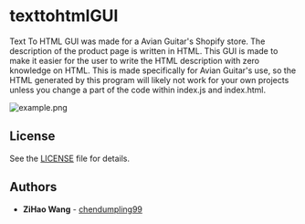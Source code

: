 # texttohtmlGUI
Text To HTML GUI was made for a Avian Guitar's Shopify store. The description of the product page is written in HTML. This GUI is made to make it easier for the user to write the HTML description with zero knowledge on HTML. This is made specifically for Avian Guitar's use, so the HTML generated by this program will likely not work for your own projects unless you change a part of the code within index.js and index.html.

![example.png](https://github.com/chendumpling99/texttohtmlGUI/blob/master/example.png)

## License

See the [LICENSE](https://github.com/chendumpling99/texttohtmlGUI/blob/master/LICENSE) file for details.

## Authors

  - **ZiHao Wang** -
    [chendumpling99](https://github.com/chendumpling99)
